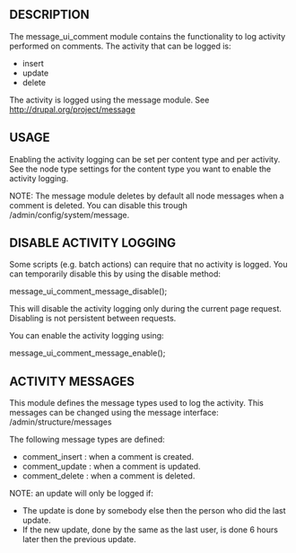 DESCRIPTION
-----------

The message_ui_comment module contains the functionality to log activity
performed on comments.
The activity that can be logged is:
- insert
- update
- delete

The activity is logged using the message module.
See http://drupal.org/project/message


USAGE
-----

Enabling the activity logging can be set per content type and per activity.
See the node type settings for the content type you want to enable the activity
logging.

NOTE: The message module deletes by default all node messages when a comment is
deleted. You can disable this trough /admin/config/system/message.


DISABLE ACTIVITY LOGGING
------------------------

Some scripts (e.g. batch actions) can require that no activity is logged. You
can temporarily disable this by using the disable method:

message_ui_comment_message_disable();

This will disable the activity logging only during the current page request.
Disabling is not persistent between requests.

You can enable the activity logging using:

message_ui_comment_message_enable();


ACTIVITY MESSAGES
-----------------

This module defines the message types used to log the activity.
This messages can be changed using the message interface:
/admin/structure/messages

The following message types are defined:
- comment_insert : when a comment is created.
- comment_update : when a comment is updated.
- comment_delete : when a comment is deleted.

NOTE: an update will only be logged if:
- The update is done by somebody else then the person who did the last update.
- If the new update, done by the same as the last user, is done 6 hours later
  then the previous update.
